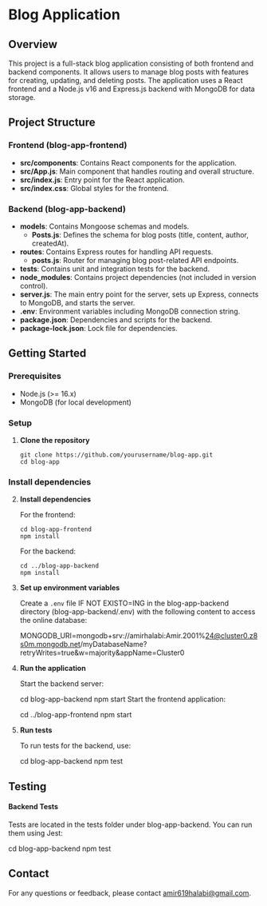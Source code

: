 # Blog Application

## Overview

This project is a full-stack blog application consisting of both frontend and backend components. It allows users to manage blog posts with features for creating, updating, and deleting posts. The application uses a React frontend and a Node.js v16 and Express.js backend with MongoDB for data storage.

## Project Structure

### Frontend (blog-app-frontend)

- **src/components**: Contains React components for the application.
- **src/App.js**: Main component that handles routing and overall structure.
- **src/index.js**: Entry point for the React application.
- **src/index.css**: Global styles for the frontend.

### Backend (blog-app-backend)

- **models**: Contains Mongoose schemas and models.
  - **Posts.js**: Defines the schema for blog posts (title, content, author, createdAt).
- **routes**: Contains Express routes for handling API requests.
  - **posts.js**: Router for managing blog post-related API endpoints.
- **tests**: Contains unit and integration tests for the backend.
- **node_modules**: Contains project dependencies (not included in version control).
- **server.js**: The main entry point for the server, sets up Express, connects to MongoDB, and starts the server.
- **.env**: Environment variables including MongoDB connection string.
- **package.json**: Dependencies and scripts for the backend.
- **package-lock.json**: Lock file for dependencies.

## Getting Started

### Prerequisites

- Node.js (>= 16.x)
- MongoDB (for local development)

### Setup

1. **Clone the repository**

   ```
   git clone https://github.com/yourusername/blog-app.git
   cd blog-app
### Install dependencies

2. **Install dependencies**

    For the frontend:
    ```
    cd blog-app-frontend
    npm install
    ```
    For the backend:
    ```
    cd ../blog-app-backend
    npm install
3. **Set up environment variables**

    Create a `.env` file IF NOT EXISTO=ING in the blog-app-backend directory (blog-app-backend/.env) with the following content to access the online database:
    
    MONGODB_URI=mongodb+srv://amirhalabi:Amir.2001%24@cluster0.z8s0m.mongodb.net/myDatabaseName?retryWrites=true&w=majority&appName=Cluster0
    
4. **Run the application**

    Start the backend server:
    
    cd blog-app-backend
    npm start
    Start the frontend application:
    
    cd ../blog-app-frontend
    npm start
5. **Run tests**

    To run tests for the backend, use:
    
    cd blog-app-backend
    npm test
## Testing

#### Backend Tests

Tests are located in the tests folder under blog-app-backend. You can run them using Jest:

cd blog-app-backend 
npm test   
## Contact

For any questions or feedback, please contact [amir619halabi@gmail.com](mailto:amir619halabi@gmail.com).
